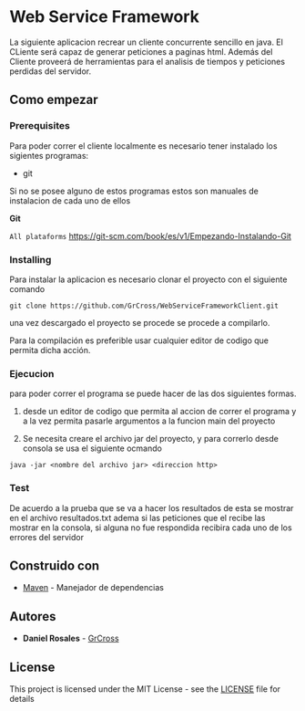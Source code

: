 # Web Service Framework

La siguiente aplicacion recrear un cliente concurrente sencillo en java. El CLiente será capaz de generar peticiones a paginas html. Además del Cliente proveerá de herramientas para el analisis de tiempos y peticiones perdidas del servidor.

## Como empezar

### Prerequisites

Para poder correr el cliente localmente es necesario tener instalado los sigientes programas:

* git

Si no se posee alguno de estos programas estos son manuales de instalacion de cada uno de ellos


**Git**

`All plataforms` https://git-scm.com/book/es/v1/Empezando-Instalando-Git


### Installing

Para instalar la aplicacion es necesario clonar el proyecto con el siguiente comando

````
git clone https://github.com/GrCross/WebServiceFrameworkClient.git
````

una vez descargado el proyecto se procede se procede a compilarlo.

Para la compilación es preferible usar cualquier editor de codigo que permita dicha acción.


### Ejecucion
para poder correr el programa se puede hacer de las dos siguientes formas.

1) desde un editor de codigo que permita al accion de correr el programa y a la vez permita pasarle argumentos a la funcion main del proyecto

2) Se necesita creare el archivo jar del proyecto, y para correrlo desde consola se usa el siguiente ocmando

````
java -jar <nombre del archivo jar> <direccion http>
````

### Test
De acuerdo a la prueba que se va a hacer los resultados de esta se mostrar en el archivo resultados.txt
adema si las peticiones que el recibe las mostrar en la consola, si alguna no fue respondida recibira cada uno de los errores del servidor

## Construido con
* [Maven](https://maven.apache.org/) - Manejador de dependencias


## Autores

* **Daniel Rosales** - [GrCross](https://github.com/GrCross)

## License

This project is licensed under the MIT License - see the [LICENSE](LICENSE) file for details


